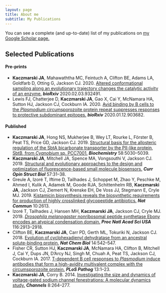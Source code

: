```yaml
---
layout: page
title: About me
subtitle: My Publications
---
```


You can see a complete (and up-to-date) list of my publications on [my Google Scholar page.](https://scholar.google.com.au/citations?user=CJ6W4UsAAAAJ&hl=en)


## Selected Publications

#### Pre-prints
- **Kaczmarski JA**, Mahawaththa MC, Feintuch A, Clifton BE, Adams LA, Goldfarb D, Otting G, Jackson CJ. 2020. [Altered conformational sampling along an evolutionary trajectory changes the catalytic activity of an enzyme.](https://www.biorxiv.org/content/10.1101/2020.02.03.932491v1) **_bioRxiv_** 2020.02.03.932491. 
- Lewis FJ, Chatterjee D, **Kaczmarski JA**, Gao X, Cai Y, McNamara HA, Sutton HJ, Jackson CJ, Cockburn IA. 2020. [Avid binding by B cells to the _Plasmodium_ circumsporozoite protein repeat suppresses responses to protective subdominant epitopes.](https://www.biorxiv.org/content/10.1101/2020.01.12.903682v1) **_bioRxiv_** 2020.01.12.903682.  
  
#### Published
- **Kaczmarski JA**, Hong NS, Mukherjee B, Wey LT, Rourke L, Förster B, Peat TS, Price GD, Jackson CJ. 2019. [Structural basis for the allosteric regulation of the SbtA bicarbonate transporter by the PII-like protein, SbtB, from _Cyanobium_ sp. PCC7001.](https://pubs.acs.org/doi/abs/10.1021/acs.biochem.9b00880) **_Biochemistry_** 58:5030–5039. 
- **Kaczmarski JA**, Mitchell JA, Spence MA, Vongsouthi V, Jackson CJ. 2019. [Structural and evolutionary approaches to the design and optimization of fluorescence-based small molecule biosensors.](https://www.sciencedirect.com/science/article/pii/S0959440X1830126X) **_Curr Opin Struct Biol_** 57:31–38. 
- Greule A, Izoré T, Iftime D, Tailhades J, Schoppet M, Zhao Y, Peschke M, Ahmed I, Kulik A, Adamek M, Goode RJA, Schittenhelm RB, **Kaczmarski JA**, Jackson CJ, Ziemert N, Krenske EH, De Voss JJ, Stegmann E, Cryle MJ. 2019. [Kistamicin biosynthesis reveals the biosynthetic requirements for production of highly crosslinked glycopeptide antibiotics.](https://www.nature.com/articles/s41467-019-10384-w) **_Nat Commun_** 10:2613. 
- Izoré T, Tailhades J, Hansen MH, **Kaczmarski JA**, Jackson CJ, Cryle MJ. 2019. [_Drosophila melanogaster_ nonribosomal peptide synthetase Ebony encodes an atypical condensation domain.](https://www.pnas.org/content/116/8/2913.short) **_Proc Natl Acad Sci USA_** 116:2913–2918. 
- Clifton BE, **Kaczmarski JA**, Carr PD, Gerth ML, Tokuriki N, Jackson CJ. 2018. [Evolution of cyclohexadienyl dehydratase from an ancestral solute-binding protein.](https://www.nature.com/articles/s41589-018-0043-2) **_Nat Chem Biol_** 14:542–547. 
- Fisher CR, Sutton HJ, **Kaczmarski JA**, McNamara HA, Clifton B, Mitchell J, Cai Y, Dups JN, D’Arcy NJ, Singh M, Chuah A, Peat TS, Jackson CJ, Cockburn IA. 2017. [T-dependent B cell responses to _Plasmodium_ induce antibodies that form a high-avidity multivalent complex with the circumsporozoite protein.](https://journals.plos.org/plospathogens/article?id=10.1371/journal.ppat.1006469) **_PLoS Pathog_** 13:1–23.
- **Kaczmarski JA**, Corry B. 2014. [Investigating the size and dynamics of voltage-gated sodium channel fenestrations: A molecular dynamics study.](https://www.tandfonline.com/doi/full/10.4161/chan.28136) **_Channels_** 8:264–277. 




